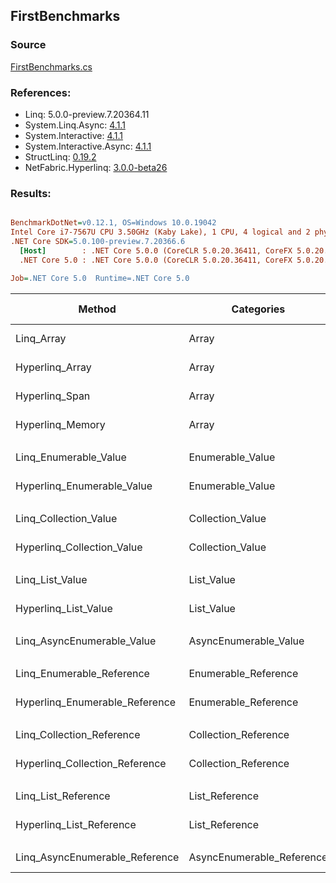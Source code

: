 ﻿## FirstBenchmarks

### Source
[FirstBenchmarks.cs](../NetFabric.Hyperlinq.Benchmarks/Benchmarks/FirstBenchmarks.cs)

### References:
- Linq: 5.0.0-preview.7.20364.11
- System.Linq.Async: [4.1.1](https://www.nuget.org/packages/System.Linq.Async/4.1.1)
- System.Interactive: [4.1.1](https://www.nuget.org/packages/System.Interactive/4.1.1)
- System.Interactive.Async: [4.1.1](https://www.nuget.org/packages/System.Interactive.Async/4.1.1)
- StructLinq: [0.19.2](https://www.nuget.org/packages/StructLinq/0.19.2)
- NetFabric.Hyperlinq: [3.0.0-beta26](https://www.nuget.org/packages/NetFabric.Hyperlinq/3.0.0-beta26)

### Results:
``` ini

BenchmarkDotNet=v0.12.1, OS=Windows 10.0.19042
Intel Core i7-7567U CPU 3.50GHz (Kaby Lake), 1 CPU, 4 logical and 2 physical cores
.NET Core SDK=5.0.100-preview.7.20366.6
  [Host]        : .NET Core 5.0.0 (CoreCLR 5.0.20.36411, CoreFX 5.0.20.36411), X64 RyuJIT
  .NET Core 5.0 : .NET Core 5.0.0 (CoreCLR 5.0.20.36411, CoreFX 5.0.20.36411), X64 RyuJIT

Job=.NET Core 5.0  Runtime=.NET Core 5.0  

```
|                         Method |                Categories | Count |       Mean |     Error |    StdDev | Ratio |  Gen 0 | Gen 1 | Gen 2 | Allocated |
|------------------------------- |-------------------------- |------ |-----------:|----------:|----------:|------:|-------:|------:|------:|----------:|
|                     Linq_Array |                     Array |   100 |  24.561 ns | 0.1178 ns | 0.1044 ns |  1.00 |      - |     - |     - |         - |
|                Hyperlinq_Array |                     Array |   100 |   3.987 ns | 0.0226 ns | 0.0201 ns |  0.16 |      - |     - |     - |         - |
|                 Hyperlinq_Span |                     Array |   100 |   3.965 ns | 0.0331 ns | 0.0309 ns |  0.16 |      - |     - |     - |         - |
|               Hyperlinq_Memory |                     Array |   100 |   5.592 ns | 0.0443 ns | 0.0370 ns |  0.23 |      - |     - |     - |         - |
|                                |                           |       |            |           |           |       |        |       |       |           |
|          Linq_Enumerable_Value |          Enumerable_Value |   100 |  26.017 ns | 0.1797 ns | 0.1593 ns |  1.00 | 0.0153 |     - |     - |      32 B |
|     Hyperlinq_Enumerable_Value |          Enumerable_Value |   100 |  11.015 ns | 0.0772 ns | 0.0684 ns |  0.42 |      - |     - |     - |         - |
|                                |                           |       |            |           |           |       |        |       |       |           |
|          Linq_Collection_Value |          Collection_Value |   100 |  26.438 ns | 0.2050 ns | 0.1817 ns |  1.00 | 0.0153 |     - |     - |      32 B |
|     Hyperlinq_Collection_Value |          Collection_Value |   100 |  13.375 ns | 0.0334 ns | 0.0279 ns |  0.51 |      - |     - |     - |         - |
|                                |                           |       |            |           |           |       |        |       |       |           |
|                Linq_List_Value |                List_Value |   100 |  13.202 ns | 0.0985 ns | 0.0873 ns |  1.00 |      - |     - |     - |         - |
|           Hyperlinq_List_Value |                List_Value |   100 |   7.537 ns | 0.0624 ns | 0.0583 ns |  0.57 |      - |     - |     - |         - |
|                                |                           |       |            |           |           |       |        |       |       |           |
|     Linq_AsyncEnumerable_Value |     AsyncEnumerable_Value |   100 | 118.315 ns | 0.4366 ns | 0.3870 ns |  1.00 | 0.0191 |     - |     - |      40 B |
|                                |                           |       |            |           |           |       |        |       |       |           |
|      Linq_Enumerable_Reference |      Enumerable_Reference |   100 |  20.769 ns | 0.1571 ns | 0.1392 ns |  1.00 | 0.0153 |     - |     - |      32 B |
| Hyperlinq_Enumerable_Reference |      Enumerable_Reference |   100 |  16.134 ns | 0.1274 ns | 0.1191 ns |  0.78 | 0.0153 |     - |     - |      32 B |
|                                |                           |       |            |           |           |       |        |       |       |           |
|      Linq_Collection_Reference |      Collection_Reference |   100 |  22.148 ns | 0.1680 ns | 0.1490 ns |  1.00 | 0.0153 |     - |     - |      32 B |
| Hyperlinq_Collection_Reference |      Collection_Reference |   100 |  17.576 ns | 0.0634 ns | 0.0593 ns |  0.79 | 0.0153 |     - |     - |      32 B |
|                                |                           |       |            |           |           |       |        |       |       |           |
|            Linq_List_Reference |            List_Reference |   100 |  13.257 ns | 0.1122 ns | 0.1050 ns |  1.00 |      - |     - |     - |         - |
|       Hyperlinq_List_Reference |            List_Reference |   100 |   7.672 ns | 0.0228 ns | 0.0202 ns |  0.58 |      - |     - |     - |         - |
|                                |                           |       |            |           |           |       |        |       |       |           |
| Linq_AsyncEnumerable_Reference | AsyncEnumerable_Reference |   100 | 117.329 ns | 0.8493 ns | 0.7944 ns |  1.00 | 0.0191 |     - |     - |      40 B |
